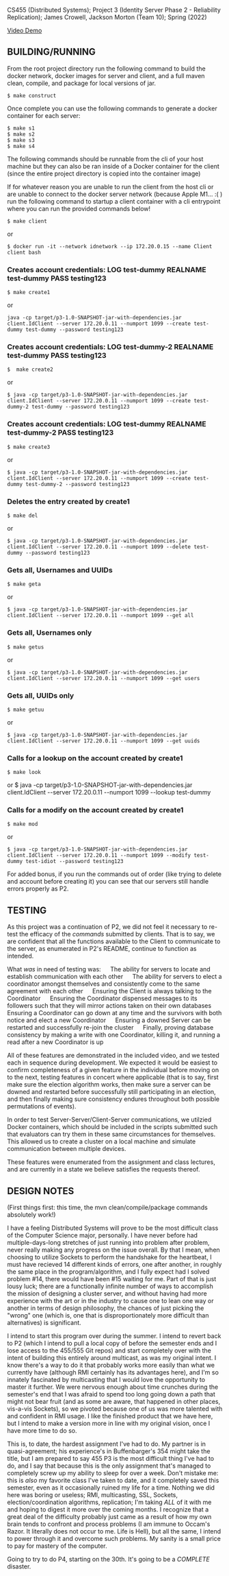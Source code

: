 CS455 (Distributed Systems); Project 3 (Identity Server Phase 2 - Reliability Replication); James Crowell, Jackson Morton (Team 10); Spring (2022)

[Video Demo](https://youtu.be/70LEJlMGrQM)

## BUILDING/RUNNING

From the root project directory run the following command to build the docker network, docker images for server and client, and a full maven clean, compile, and package for local versions of jar.
    
    $ make construct

Once complete you can use the following commands to generate a docker container for each server:

    $ make s1
    $ make s2
    $ make s3
    $ make s4


The following commands should be runnable from the cli of your host machine but they can also be ran inside of a Docker container for the client (since the entire project directory is copied into the container image)

If for whatever reason you are unable to run the client from the host cli or are unable to connect to the docker server network (because Apple M1... :( ) run the following command to startup a client container with a cli entrypoint where you can run the provided commands below!

    $ make client

or

    $ docker run -it --network idnetwork --ip 172.20.0.15 --name Client client bash

### Creates account credentials: LOG test-dummy REALNAME test-dummy PASS testing123
    $ make create1
or 

    java -cp target/p3-1.0-SNAPSHOT-jar-with-dependencies.jar client.IdClient --server 172.20.0.11 --numport 1099 --create test-dummy test-dummy --password testing123


### Creates account credentials: LOG test-dummy-2 REALNAME test-dummy PASS testing123
    $  make create2

or


    $ java -cp target/p3-1.0-SNAPSHOT-jar-with-dependencies.jar client.IdClient --server 172.20.0.11 --numport 1099 --create test-dummy-2 test-dummy --password testing123


### Creates account credentials: LOG test-dummy REALNAME test-dummy-2 PASS testing123
    $ make create3

or


    $ java -cp target/p3-1.0-SNAPSHOT-jar-with-dependencies.jar client.IdClient --server 172.20.0.11 --numport 1099 --create test-dummy test-dummy-2 --password testing123


### Deletes the entry created by create1
    $ make del
or

    $ java -cp target/p3-1.0-SNAPSHOT-jar-with-dependencies.jar client.IdClient --server 172.20.0.11 --numport 1099 --delete test-dummy --password testing123

### Gets all, Usernames and UUIDs
    $ make geta

or

    $ java -cp target/p3-1.0-SNAPSHOT-jar-with-dependencies.jar client.IdClient --server 172.20.0.11 --numport 1099 --get all

### Gets all, Usernames only
    $ make getus


or 


    $ java -cp target/p3-1.0-SNAPSHOT-jar-with-dependencies.jar client.IdClient --server 172.20.0.11 --numport 1099 --get users

### Gets all, UUIDs only
    $ make getuu
or

    $ java -cp target/p3-1.0-SNAPSHOT-jar-with-dependencies.jar client.IdClient --server 172.20.0.11 --numport 1099 --get uuids

### Calls for a lookup on the account created by create1
    $ make look
or
    $ java -cp target/p3-1.0-SNAPSHOT-jar-with-dependencies.jar client.IdClient --server 172.20.0.11 --numport 1099 --lookup test-dummy

### Calls for a modify on the account created by create1
    $ make mod

or

    $ java -cp target/p3-1.0-SNAPSHOT-jar-with-dependencies.jar client.IdClient --server 172.20.0.11 --numport 1099 --modify test-dummy test-idiot --password testing123


For added bonus, if you run the commands out of order (like trying to delete and account before creating it) you can see that our servers still handle errors properly as P2.

## TESTING
As this project was a continuation of P2, we did not feel it necessary to re-test the efficacy of the *commands* submitted by clients. That is to say, we are confident that all the functions available to the Client to communicate to the server, as enumerated in P2's README, continue to function as intended.

What *was* in need of testing was:
&emsp; The ability for servers to locate and establish communication with each other
&emsp; The ability for servers to elect a coordinator amongst themselves and consistently come to the same agreement with each other
&emsp; Ensuring the Client is always talking to the Coordinator
&emsp; Ensuring the Coordinator dispensed messages to its followers such that they will mirror actions taken on their own databases
&emsp; Ensuring a Coordinator can go down at any time and the survivors with both notice and elect a new Coordinator
&emsp; Ensuring a downed Server can be restarted and successfully re-join the cluster
&emsp; Finally, proving database consistency by making a write with one Coordinator, killing it, and running a read after a new Coordinator is up

All of these features are demonstrated in the included video, and we tested each in sequence during development. We expected it would be easiest to confirm completeness of a given feature in the individual before moving on to the next, testing features in concert where applicable (that is to say, first make sure the election algorithm works, then make sure a server can be downed and restarted before successfully still participating in an election, and then finally making sure consistency endures throughout both possible permutations of events).

In order to test Server-Server/Client-Server communications, we utilzied Docker containers, which should be included in the scripts submitted such that evaluators can try them in these same circumstances for themselves. This allowed us to create a cluster on a local machine and simulate communication between multiple devices.

These features were enumerated from the assignment and class lectures, and are currently in a state we believe satisfies the requests thereof.


## DESIGN NOTES
(First things first: this time, the mvn clean/compile/package commands absolutely work!)

I have a feeling Distributed Systems will prove to be the most difficult class of the Computer Science major, personally. I have never before had multiple-days-long stretches of just running into problem after problem, never really making any progress on the issue overall. By that I mean, when choosing to utilize Sockets to perform the handshake for the heartbeat, I must have recieved 14 different kinds of errors, one after another, in roughly the same place in the program/algorithm, and I fully expect had I solved problem #14, there would have been #15 waiting for me. Part of that is just lousy luck; there are a functionally infinite number of ways to accomplish the mission of designing a cluster server, and without having had more experience with the art or in the industry to cause one to lean one way or another in terms of design philosophy, the chances of just picking the "wrong" one (which is, one that is disproportionately more difficult than alternatives) is significant.

I intend to start this program over during the summer. I intend to revert back to P2 (which I intend to pull a local copy of before the semester ends and I lose access to the 455/555 Git repos) and start completely over with the intent of building this entirely around multicast, as was my original intent. I know there's a way to do it that probably works more easily than what we currently have (although RMI certainly has its advantages here), and I'm so innately fascinated by multicasting that I would love the opportunity to master it further. We were nervous enough about time crunches during the semester's end that I was afraid to spend too long going down a path that might not bear fruit (and as some are aware, that happened in other places, vis-a-vis Sockets), so we pivoted because one of us was more talented with and confident in RMI usage. I like the finished product that we have here, but I intend to make a version more in line with my original vision, once I have more time to do so.

This is, to date, the hardest assignment I've had to do. My partner is in quasi-agreement; his experience's in Buffenbarger's 354 might take the title, but I am prepared to say 455 P3 is the most difficult thing I've had to do, and I say that because this is the only assignment that's managed to completely screw up my ability to sleep for over a week. Don't mistake me: this is *also* my favorite class I've taken to date, and it completely saved this semester, even as it occasionally ruined my life for a time. Nothing we did here was boring or useless; RMI, multicasting, SSL, Sockets, election/coordination algorithms, replication; I'm taking *ALL* of it with me and hoping to digest it more over the coming months. I recognize that a great deal of the difficulty probably just came as a result of how my own brain tends to confront and process problems (I am immune to Occam's Razor. It literally does not occur to me. Life is Hell), but all the same, I intend to power through it and overcome such problems. My sanity is a small price to pay for mastery of the computer.

Going to try to do P4, starting on the 30th. It's going to be a _COMPLETE_ disaster.
